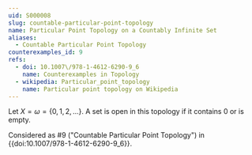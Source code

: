 ```yaml
---
uid: S000008
slug: countable-particular-point-topology
name: Particular Point Topology on a Countably Infinite Set
aliases:
  - Countable Particular Point Topology
counterexamples_id: 9
refs:
  - doi: 10.1007\/978-1-4612-6290-9_6
    name: Counterexamples in Topology
  - wikipedia: Particular_point_topology
    name: Particular point topology on Wikipedia
---
```

Let $X=\omega=\{0,1,2,\dots\}$.
A set is open in this topology if it contains $0$ or is empty.

Considered as #9 ("Countable Particular Point Topology")
in {{doi:10.1007\/978-1-4612-6290-9_6}}.
